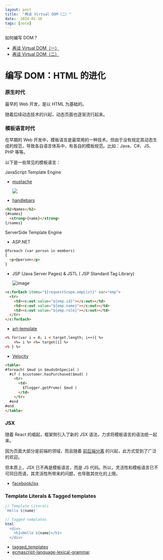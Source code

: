 ```yaml
---
layout: post
title:  "再谈 Virtual DOM（二）"
date:  2024-01-10
tags: [note]
---
```



  如何编写 DOM？

* [再谈 Virtual DOM（一）](https://zhoukekestar.github.io/notes/2023/12/20/virtualdom.html)
* [再谈 Virtual DOM（二）](https://zhoukekestar.github.io/notes/2023/12/30/virtualdom-2.html)


# 编写 DOM：HTML 的进化

### 原生时代

  最早的 Web 开发，是以 HTML 为基础的。

  随着后续动态技术的兴起，动态页面也逐渐流行起来。

### 模板语言时代

  在早期的 Web 开发中，模板语言是最常用的一种技术。但由于没有规定其动态生成的规范，导致各自语言体系中，有各自的模板规范。比如：Java、C#、JS、PHP 等等。

  以下是一些常见的模板语言：

JavaScript Template Engine

* [mustache](https://github.com/janl/mustache.js)

  ![](https://cloud.githubusercontent.com/assets/288977/8779228/a3cf700e-2f02-11e5-869a-300312fb7a00.gif)

* [handlebars](https://handlebarsjs.com/zh/)

```html
<h2>Names</h2>
{#names}
  <strong>{name}</strong>
{/names}
```

ServerSide Template Engine

* ASP.NET

```html
@foreach (var person in members)
{
  <p>@person</p>
}
  ```

* JSP (Java Server Pages) & JSTL ( JSP Standard Tag Library)

  ![image](https://github.com/zhoukekestar/notes/assets/7157346/3f8295b2-a0e2-4758-8cf7-86890ac641bd)

```html
<c:forEach items="${requestScope.empList}" var="emp">
  <tr>
    <td><c:out value="${emp.id}"></c:out></td>
    <td><c:out value="${emp.name}"></c:out></td>
    <td><c:out value="${emp.role}"></c:out></td>
  </tr>
</c:forEach>
```
* [art-template](https://aui.github.io/art-template/)

```html
<% for(var i = 0; i < target.length; i++){ %>
    <%= i %> <%= target[i] %>
<% } %>
```

* [Velocity](https://velocity.apache.org/engine/1.7/user-guide.html)

```html
<table>
#foreach( $mud in $mudsOnSpecial )
  #if ( $customer.hasPurchased($mud) )
    <tr>
      <td>
        $flogger.getPromo( $mud )
      </td>
    </tr>
  #end
#end
</table>
```

### JSX

  随着 React 的崛起，框架侧引入了新的 JSX 语法，力求将模板语言的语法统一起来。

  因为页面大部分是前端的领域，而且随着 [前后端分离](https://www.google.com.hk/search?q=frontend+backend+separate) 的兴起，此方式受到了广泛的欢迎。

  但本质上，JSX 已不再是模板语言，而是 JS 代码。所以，灵活性和模板语言已不可同日而语，其灵活性所带来的问题，也导致其优化的上限。

* [facebook/jsx](https://github.com/facebook/jsx)

### Template Literals & Tagged templates

```js
// Template Literals
`Hello ${name}`

// Tagged templates
html`
  <div>
    <h1>Hello ${name}</h1>
  </div>`
```

* [tagged_templates](https://developer.mozilla.org/en-US/docs/Web/JavaScript/Reference/Template_literals#tagged_templates)
* [ecmascript-language-lexical-grammar](https://tc39.es/ecma262/multipage/ecmascript-language-lexical-grammar.html#sec-template-literal-lexical-components)


